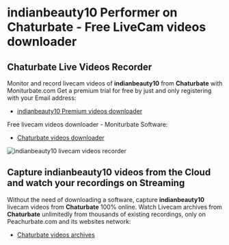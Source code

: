 # indianbeauty10 Performer on Chaturbate - Free LiveCam videos downloader

## Chaturbate Live Videos Recorder

Monitor and record livecam videos of **indianbeauty10** from **Chaturbate** with Moniturbate.com
Get a premium trial for free by just and only registering with your Email address:
* [indianbeauty10 Premium videos downloader](https://moniturbate.com/request-demo-licence-key.html)

Free livecam videos downloader - Moniturbate Software:
* [Chaturbate videos downloader](https://moniturbate.com/moniturbate-download-software.html)

![indianbeauty10 livecam videos recorder](https://peachurnet.com/templates/moniturbate-software.png)


## Capture indianbeauty10 videos from the Cloud and watch your recordings on Streaming

Without the need of downloading a software, capture **indianbeauty10** livecam videos from **Chaturbate** 100% online.
Watch Livecam archives from **Chaturbate** unlimitedly from thousands of existing recordings, only on Peachurbate.com and its websites network:
* [Chaturbate videos archives](https://peachurnet.com/)